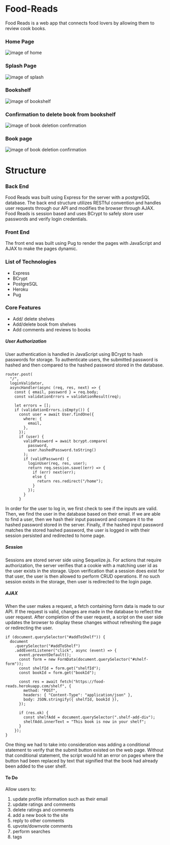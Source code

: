 # Food-Reads
Food Reads is a web app that connects food lovers by allowing them to review cook books.
### Home Page 
![image of home](https://github.com/huang-alvin/Food-Reads/blob/main/resources/home-page.png)
### Splash Page
![image of splash](https://github.com/huang-alvin/Food-Reads/blob/main/resources/splash-page.png)
### Bookshelf
![image of bookshelf](https://github.com/huang-alvin/Food-Reads/blob/main/resources/bookshelf.png)
### Confirmation to delete book from bookshelf
![image of book deletion confirmation](https://github.com/huang-alvin/Food-Reads/blob/main/resources/delete-book.png)
### Book page
![image of book deletion confirmation](https://github.com/huang-alvin/Food-Reads/blob/main/resources/book.png)
# Structure
### Back End
Food Reads was built using Express for the server with a postgreSQL database. The back end structure utilizes RESTful convention and handles user requests through our API and modifies the browser through AJAX. Food Reads is session based and uses BCrypt to safely store user passwords and verify login credentials. 
### Front End
The front end was built using Pug to render the pages with JavaScript and AJAX to make the pages dynamic.
### List of Technologies
* Express
* BCrypt
* PostgreSQL
* Heroku
* Pug

### Core Features
* Add/ delete shelves
* Add/delete book from shelves
* Add comments and reviews to books
##### User Authorization
User authentication is handled in JavaScript using BCrypt to hash passwords for storage. To authenticate users, the submitted password is hashed and then compared to the hashed password stored in the database.
````
router.post(
  "/",
  loginValidator,
  asyncHandler(async (req, res, next) => {
    const { email, password } = req.body;
    const validationErrors = validationResult(req);

    let errors = [];
    if (validationErrors.isEmpty()) {
      const user = await User.findOne({
        where: {
          email,
        },
      });
      if (user) {
        validPassword = await bcrypt.compare(
          password,
          user.hashedPassword.toString()
        );
        if (validPassword) {
          loginUser(req, res, user);
          return req.session.save((err) => {
            if (err) next(err);
            else {
              return res.redirect("/home");
            }
          });
        }
      }
````
In order for the user to log in, we first check to see if the inputs are valid. Then, we find the user in the database based on their email. If we are able to find a user, then we hash their input password and compare it to the hashed password stored in the server. Finally, if the hashed input password matches the stored hashed password, the user is logged in with their session persisted and redirected to home page.
##### Session
Sessions are stored server side using Sequelize.js. For actions that require authorization, the server verifies that a cookie with a matching user id as the user exists in the storage. Upon verification that a session does exist for that user, the user is then allowed to perform CRUD operations. If no such session exists in the storage, then user is redirected to the login page.
##### AJAX
When the user makes a request, a fetch containing form data is made to our API. If the request is valid, changes are made in the database to reflect the user request. After completion of the user request, a script on the user side updates the browser to display these changes without refreshing the page or redirecting the user. 

````
if (document.querySelector("#addToShelf")) {
  document
    .querySelector("#addToShelf")
    .addEventListener("click", async (event) => {
      event.preventDefault();
      const form = new FormData(document.querySelector("#shelf-form"));
      const shelfId = form.get("shelfId");
      const bookId = form.get("bookId");

      const res = await fetch("https://food-reads.herokuapp.com/shelf", {
        method: "POST",
        headers: { "Content-Type": "application/json" },
        body: JSON.stringify({ shelfId, bookId }),
      });

      if (res.ok) {
        const shelfAdd = document.querySelector(".shelf-add-div");
        shelfAdd.innerText = "This book is now in your shelf";
      }
    });
}
````
One thing we had to take into consideration was adding a conditional statement to verify that the submit button existed on the web page. Without that conditional statement, the script would hit an error on pages where the button had been replaced by text that signified that the book had already been added to the user shelf.
#### To Do
Allow users to: 
1. update profile information such as their email
2. update ratings and comments
3. delete ratings and comments
4. add a new book to the site
5. reply to other comments
6. upvote/downvote comments
7. perform searches
8. tags



